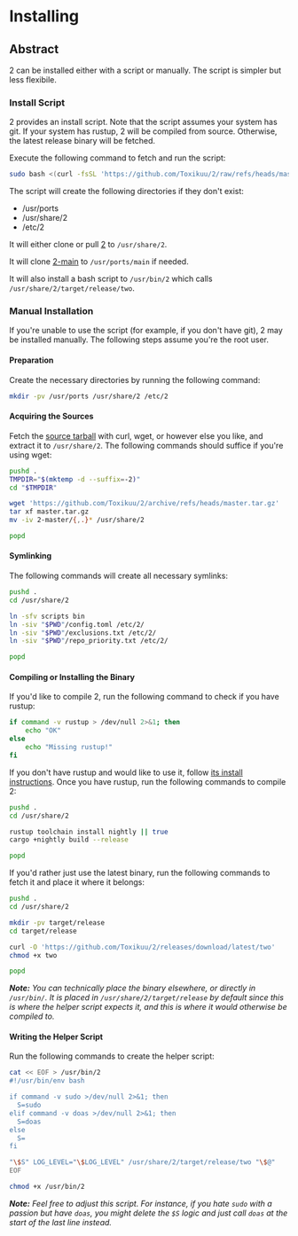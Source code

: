 # Installing

## Abstract
2 can be installed either with a script or manually. The script is simpler but
less flexibile.

### Install Script
2 provides an install script. Note that the script assumes your system has
git. If your system has rustup, 2 will be compiled from source.
Otherwise, the latest release binary will be fetched.

Execute the following command to fetch and run the script:

```bash
sudo bash <(curl -fsSL 'https://github.com/Toxikuu/2/raw/refs/heads/master/install.sh')
```

The script will create the following directories if they don't exist:
- /usr/ports
- /usr/share/2
- /etc/2

It will either clone or pull [2](https://github.com/Toxikuu/2.git) to
``/usr/share/2``.

It will clone [2-main](https://github.com/Toxikuu/2-main.git) to
``/usr/ports/main`` if needed.

It will also install a bash script to ``/usr/bin/2`` which calls
``/usr/share/2/target/release/two``.

### Manual Installation
If you're unable to use the script (for example, if you don't have git), 2 may
be installed manually. The following steps assume you're the root user.

#### Preparation

Create the necessary directories by running the following command:
```bash
mkdir -pv /usr/ports /usr/share/2 /etc/2
```

#### Acquiring the Sources

Fetch the [source
tarball](https://github.com/Toxikuu/2/archive/refs/heads/master.tar.gz) with
curl, wget, or however else you like, and extract it to ``/usr/share/2``. The
following commands should suffice if you're using wget:
```bash
pushd .
TMPDIR="$(mktemp -d --suffix=-2)"
cd "$TMPDIR"

wget 'https://github.com/Toxikuu/2/archive/refs/heads/master.tar.gz'
tar xf master.tar.gz
mv -iv 2-master/{,.}* /usr/share/2

popd
```

#### Symlinking

The following commands will create all necessary symlinks:
```bash
pushd .
cd /usr/share/2

ln -sfv scripts bin
ln -siv "$PWD"/config.toml /etc/2/
ln -siv "$PWD"/exclusions.txt /etc/2/
ln -siv "$PWD"/repo_priority.txt /etc/2/

popd
```

#### Compiling or Installing the Binary

If you'd like to compile 2, run the following command to check if you have
rustup:
```bash
if command -v rustup > /dev/null 2>&1; then
    echo "OK"
else
    echo "Missing rustup!"
fi
```

If you don't have rustup and would like to use it, follow [its install
instructions](https://rustup.rs/). Once you have rustup, run the following
commands to compile 2:
```bash
pushd .
cd /usr/share/2

rustup toolchain install nightly || true
cargo +nightly build --release

popd
```

If you'd rather just use the latest binary, run the following commands to fetch
it and place it where it belongs:
```bash
pushd .
cd /usr/share/2

mkdir -pv target/release
cd target/release

curl -O 'https://github.com/Toxikuu/2/releases/download/latest/two'
chmod +x two

popd
```

***Note:** You can technically place the binary elsewhere, or directly in
``/usr/bin/``. It is placed in ``/usr/share/2/target/release`` by default since
this is where the helper script expects it, and this is where it would
otherwise be compiled to.*

#### Writing the Helper Script
Run the following commands to create the helper script:

```bash
cat << EOF > /usr/bin/2
#!/usr/bin/env bash

if command -v sudo >/dev/null 2>&1; then
  S=sudo
elif command -v doas >/dev/null 2>&1; then
  S=doas
else
  S=
fi

"\$S" LOG_LEVEL="\$LOG_LEVEL" /usr/share/2/target/release/two "\$@"
EOF

chmod +x /usr/bin/2
```

***Note:** Feel free to adjust this script. For instance, if you hate ``sudo``
with a passion but have ``doas``, you might delete the ``$S`` logic and just
call ``doas`` at the start of the last line instead.*
